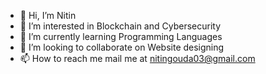 - 👋 Hi, I’m Nitin 
- 👀 I’m interested in Blockchain and Cybersecurity
- 🌱 I’m currently learning Programming Languages
- 💞️ I’m looking to collaborate on Website designing
- 📫 How to reach me mail me at nitingouda03@gmail.com

<!---
Shaggyyy12/Shaggyyy12 is a ✨ special ✨ repository because its `README.md` (this file) appears on your GitHub profile.
You can click the Preview link to take a look at your changes.
--->
